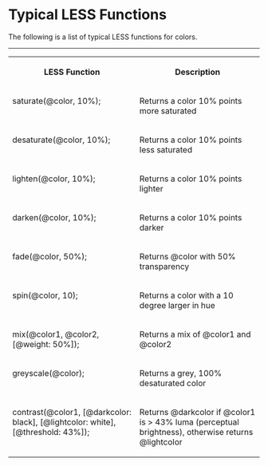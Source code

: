 <!-- loioe1a5b2de087645c0a35f764e0d259df0 -->

# Typical LESS Functions

The following is a list of typical LESS functions for colors.



****


<table>
<tr>
<th valign="top">

LESS Function

</th>
<th valign="top">

Description

</th>
</tr>
<tr>
<td valign="top">

saturate\(@color, 10%\);

</td>
<td valign="top">

Returns a color 10% points more saturated

</td>
</tr>
<tr>
<td valign="top">

desaturate\(@color, 10%\);

</td>
<td valign="top">

Returns a color 10% points less saturated

</td>
</tr>
<tr>
<td valign="top">

lighten\(@color, 10%\);

</td>
<td valign="top">

Returns a color 10% points lighter

</td>
</tr>
<tr>
<td valign="top">

darken\(@color, 10%\);

</td>
<td valign="top">

Returns a color 10% points darker

</td>
</tr>
<tr>
<td valign="top">

fade\(@color, 50%\);

</td>
<td valign="top">

Returns @color with 50% transparency

</td>
</tr>
<tr>
<td valign="top">

spin\(@color, 10\);

</td>
<td valign="top">

Returns a color with a 10 degree larger in hue

</td>
</tr>
<tr>
<td valign="top">

mix\(@color1, @color2, \[@weight: 50%\]\);

</td>
<td valign="top">

Returns a mix of @color1 and @color2

</td>
</tr>
<tr>
<td valign="top">

greyscale\(@color\);

</td>
<td valign="top">

Returns a grey, 100% desaturated color

</td>
</tr>
<tr>
<td valign="top">

contrast\(@color1, \[@darkcolor: black\], \[@lightcolor: white\], \[@threshold: 43%\]\);

</td>
<td valign="top">

Returns @darkcolor if @color1 is \> 43% luma \(perceptual brightness\), otherwise returns @lightcolor

</td>
</tr>
</table>

